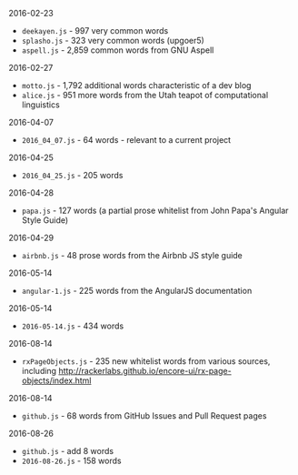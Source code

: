 2016-02-23
* `deekayen.js` - 997 very common words
* `splasho.js` - 323 very common words (upgoer5)
* `aspell.js` - 2,859 common words from GNU Aspell

2016-02-27
* `motto.js` - 1,792 additional words characteristic of a dev blog
* `alice.js` - 951 more words from the Utah teapot of computational linguistics

2016-04-07
* `2016_04_07.js` - 64 words - relevant to a current project

2016-04-25
* `2016_04_25.js` - 205 words

2016-04-28
* `papa.js` - 127 words (a partial prose whitelist from John Papa's Angular Style Guide)

2016-04-29
* `airbnb.js` - 48 prose words from the Airbnb JS style guide

2016-05-14
* `angular-1.js` - 225 words from the AngularJS documentation

2016-05-14
* `2016-05-14.js` - 434 words

2016-08-14
* `rxPageObjects.js` - 235 new whitelist words from various sources, including
http://rackerlabs.github.io/encore-ui/rx-page-objects/index.html

2016-08-14
* `github.js` - 68 words from GitHub Issues and Pull Request pages

2016-08-26
* `github.js` - add 8 words
* `2016-08-26.js` - 158 words
